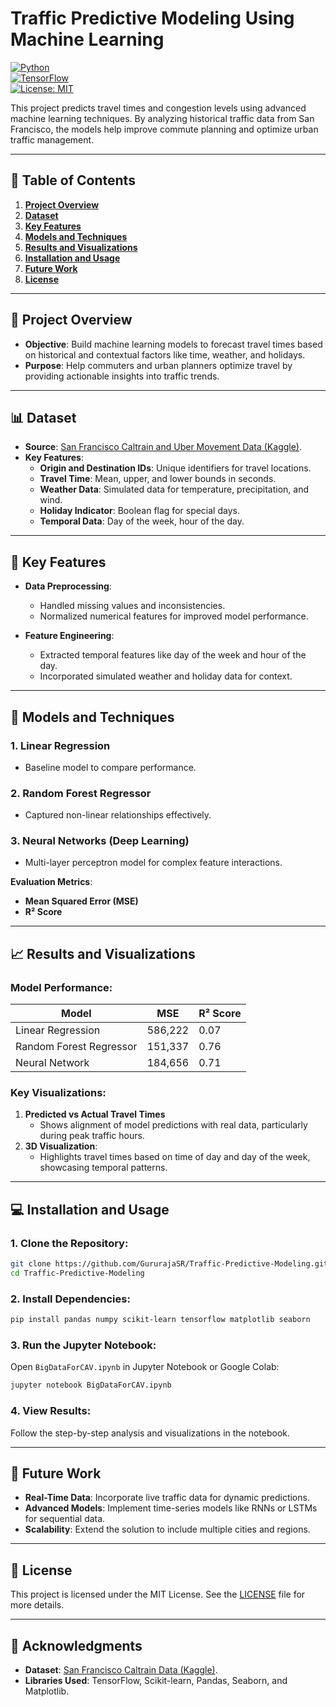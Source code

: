 # **Traffic Predictive Modeling Using Machine Learning**

[![Python](https://img.shields.io/badge/Python-3.10-blue.svg)](https://www.python.org/)  
[![TensorFlow](https://img.shields.io/badge/TensorFlow-2.12-orange.svg)](https://www.tensorflow.org/)  
[![License: MIT](https://img.shields.io/badge/License-MIT-green.svg)](LICENSE)  

This project predicts travel times and congestion levels using advanced machine learning techniques. By analyzing historical traffic data from San Francisco, the models help improve commute planning and optimize urban traffic management.

---

## **📑 Table of Contents**
1. [**Project Overview**](#project-overview)  
2. [**Dataset**](#dataset)  
3. [**Key Features**](#key-features)  
4. [**Models and Techniques**](#models-and-techniques)  
5. [**Results and Visualizations**](#results-and-visualizations)  
6. [**Installation and Usage**](#installation-and-usage)  
7. [**Future Work**](#future-work)  
8. [**License**](#license)  

---

## **🚀 Project Overview**
- **Objective**: Build machine learning models to forecast travel times based on historical and contextual factors like time, weather, and holidays.  
- **Purpose**: Help commuters and urban planners optimize travel by providing actionable insights into traffic trends.  

---

## **📊 Dataset**
- **Source**: [San Francisco Caltrain and Uber Movement Data (Kaggle)](https://www.kaggle.com/vaishalij/san-francisco-caltrain-uber-movement-data).  
- **Key Features**:  
  - **Origin and Destination IDs**: Unique identifiers for travel locations.  
  - **Travel Time**: Mean, upper, and lower bounds in seconds.  
  - **Weather Data**: Simulated data for temperature, precipitation, and wind.  
  - **Holiday Indicator**: Boolean flag for special days.  
  - **Temporal Data**: Day of the week, hour of the day.  

---

## **🔑 Key Features**
- **Data Preprocessing**:  
  - Handled missing values and inconsistencies.  
  - Normalized numerical features for improved model performance.  

- **Feature Engineering**:  
  - Extracted temporal features like day of the week and hour of the day.  
  - Incorporated simulated weather and holiday data for context.  

---

## **🤖 Models and Techniques**
### **1. Linear Regression**  
- Baseline model to compare performance.  

### **2. Random Forest Regressor**  
- Captured non-linear relationships effectively.  

### **3. Neural Networks (Deep Learning)**  
- Multi-layer perceptron model for complex feature interactions.  

**Evaluation Metrics**:  
- **Mean Squared Error (MSE)**  
- **R² Score**  

---

## **📈 Results and Visualizations**

### **Model Performance**:
| **Model**              | **MSE**      | **R² Score** |  
|-------------------------|--------------|--------------|  
| Linear Regression       | 586,222      | 0.07         |  
| Random Forest Regressor | 151,337      | 0.76         |  
| Neural Network          | 184,656      | 0.71         |  

### **Key Visualizations**:
1. **Predicted vs Actual Travel Times**  
   - Shows alignment of model predictions with real data, particularly during peak traffic hours.  
2. **3D Visualization**:  
   - Highlights travel times based on time of day and day of the week, showcasing temporal patterns.

---

## **💻 Installation and Usage**  

### **1. Clone the Repository**:
   ```bash
   git clone https://github.com/GururajaSR/Traffic-Predictive-Modeling.git
   cd Traffic-Predictive-Modeling
   ```

### **2. Install Dependencies**:
   ```bash
   pip install pandas numpy scikit-learn tensorflow matplotlib seaborn
   ```

### **3. Run the Jupyter Notebook**:
   Open `BigDataForCAV.ipynb` in Jupyter Notebook or Google Colab:
   ```bash
   jupyter notebook BigDataForCAV.ipynb
   ```

### **4. View Results**:
   Follow the step-by-step analysis and visualizations in the notebook.

---

## **🔮 Future Work**
- **Real-Time Data**: Incorporate live traffic data for dynamic predictions.  
- **Advanced Models**: Implement time-series models like RNNs or LSTMs for sequential data.  
- **Scalability**: Extend the solution to include multiple cities and regions.  

---

## **📜 License**  
This project is licensed under the MIT License. See the [LICENSE](LICENSE) file for more details.  

---

## **🤝 Acknowledgments**  
- **Dataset**: [San Francisco Caltrain Data (Kaggle)](https://www.kaggle.com/vaishalij/san-francisco-caltrain-uber-movement-data).  
- **Libraries Used**: TensorFlow, Scikit-learn, Pandas, Seaborn, and Matplotlib.  
